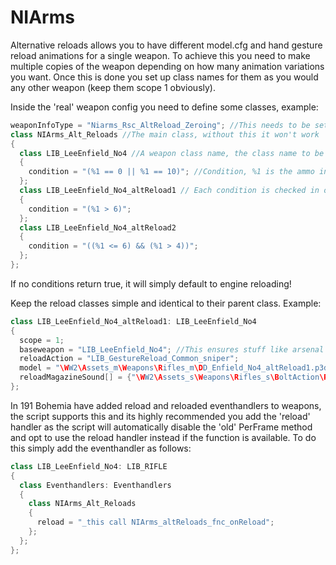 # NIArms

Alternative reloads allows you to have different model.cfg and hand gesture reload animations for a single weapon.
To achieve this you need to make multiple copies of the weapon depending on how many animation variations you want.
Once this is done you set up class names for them as you would any other weapon (keep them scope 1 obviously).

Inside the 'real' weapon config you need to define some classes, example:
```cpp
weaponInfoType = "Niarms_Rsc_AltReload_Zeroing"; //This needs to be set in the main weapon, it runs the per frame handler and stops it when its not needed.
class NIArms_Alt_Reloads //The main class, without this it won't work
{
  class LIB_LeeEnfield_No4 //A weapon class name, the class name to be used if the condition below is true
  {
    condition = "(%1 == 0 || %1 == 10)"; //Condition, %1 is the ammo in the currently loaded magazine, so in this example if the weapon is empty or full, use the default class, which will skip the system entirely.
  };
  class LIB_LeeEnfield_No4_altReload1 // Each condition is checked in order, and the first one to return true will be used, but it's good practice to keep it so only one is true.
  {
    condition = "(%1 > 6)";
  };
  class LIB_LeeEnfield_No4_altReload2
  {
    condition = "((%1 <= 6) && (%1 > 4))";
  };
};
```
If no conditions return true, it will simply default to engine reloading!

Keep the reload classes simple and identical to their parent class.
Example:
```cpp
class LIB_LeeEnfield_No4_altReload1: LIB_LeeEnfield_No4
{
  scope = 1;
  baseweapon = "LIB_LeeEnfield_No4"; //This ensures stuff like arsenal hides it
  reloadAction = "LIB_GestureReload_Common_sniper";
  model = "\WW2\Assets_m\Weapons\Rifles_m\DD_Enfield_No4_altReload1.p3d";
  reloadMagazineSound[] = {"\WW2\Assets_s\Weapons\Rifles_s\BoltAction\Reload_sniper.wss",1,1,10};
};
```

In 191 Bohemia have added reload and reloaded eventhandlers to weapons, the script supports this and its highly recommended you add the 'reload' handler as the script will automatically disable the 'old' PerFrame method and opt to use the reload handler instead if the function is available. To do this simply add the eventhandler as follows:
```cpp
class LIB_LeeEnfield_No4: LIB_RIFLE
{
  class Eventhandlers: Eventhandlers
  {
    class NIArms_Alt_Reloads
    {
      reload = "_this call NIArms_altReloads_fnc_onReload";
    };
  };
};
```
